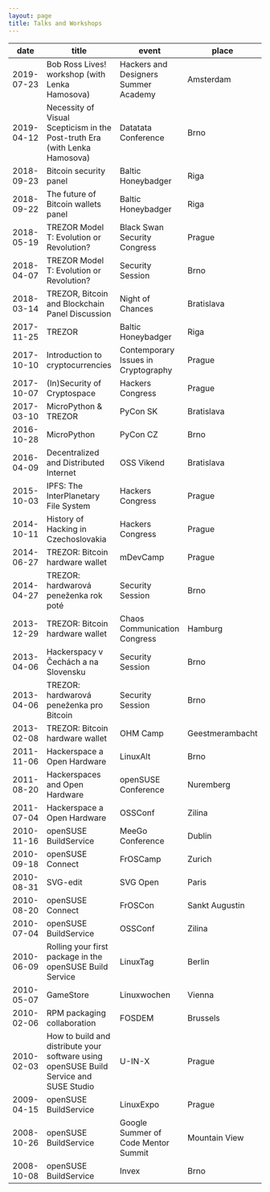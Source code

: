 ```yaml
---
layout: page
title: Talks and Workshops
---
```


date | title | event | place
-----|-------|-------|------
2019-07-23 | Bob Ross Lives! workshop (with Lenka Hamosova) | Hackers and Designers Summer Academy | Amsterdam
2019-04-12 | Necessity of Visual Scepticism in the Post-truth Era (with Lenka Hamosova) | Datatata Conference | Brno
2018-09-23 | Bitcoin security panel | Baltic Honeybadger | Riga
2018-09-22 | The future of Bitcoin wallets panel | Baltic Honeybadger | Riga
2018-05-19 | TREZOR Model T: Evolution or Revolution? | Black Swan Security Congress | Prague
2018-04-07 | TREZOR Model T: Evolution or Revolution? | Security Session | Brno
2018-03-14 | TREZOR, Bitcoin and Blockchain Panel Discussion | Night of Chances | Bratislava
2017-11-25 | TREZOR | Baltic Honeybadger | Riga
2017-10-10 | Introduction to cryptocurrencies | Contemporary Issues in Cryptography | Prague
2017-10-07 | (In)Security of Cryptospace | Hackers Congress | Prague
2017-03-10 | MicroPython & TREZOR | PyCon SK | Bratislava
2016-10-28 | MicroPython | PyCon CZ | Brno
2016-04-09 | Decentralized and Distributed Internet | OSS Vikend | Bratislava
2015-10-03 | IPFS: The InterPlanetary File System | Hackers Congress | Prague
2014-10-11 | History of Hacking in Czechoslovakia | Hackers Congress | Prague
2014-06-27 | TREZOR: Bitcoin hardware wallet | mDevCamp | Prague
2014-04-27 | TREZOR: hardwarová peneženka rok poté | Security Session | Brno
2013-12-29 | TREZOR: Bitcoin hardware wallet | Chaos Communication Congress | Hamburg
2013-04-06 | Hackerspacy v Čechách a na Slovensku | Security Session | Brno
2013-04-06 | TREZOR: hardwarová peneženka pro Bitcoin | Security Session | Brno
2013-02-08 | TREZOR: Bitcoin hardware wallet | OHM Camp | Geestmerambacht
2011-11-06 | Hackerspace a Open Hardware | LinuxAlt | Brno
2011-08-20 | Hackerspaces and Open Hardware | openSUSE Conference | Nuremberg
2011-07-04 | Hackerspace a Open Hardware | OSSConf | Zilina
2010-11-16 | openSUSE BuildService | MeeGo Conference | Dublin
2010-09-18 | openSUSE Connect | FrOSCamp | Zurich
2010-08-31 | SVG-edit | SVG Open | Paris
2010-08-20 | openSUSE Connect | FrOSCon | Sankt Augustin
2010-07-04 | openSUSE BuildService | OSSConf | Zilina
2010-06-09 | Rolling your first package in the openSUSE Build Service | LinuxTag | Berlin
2010-05-07 | GameStore | Linuxwochen | Vienna
2010-02-06 | RPM packaging collaboration | FOSDEM | Brussels
2010-02-03 | How to build and distribute your software using openSUSE Build Service and SUSE Studio | U-IN-X | Prague
2009-04-15 | openSUSE BuildService | LinuxExpo | Prague
2008-10-26 | openSUSE BuildService | Google Summer of Code Mentor Summit | Mountain View
2008-10-08 | openSUSE BuildService | Invex | Brno
